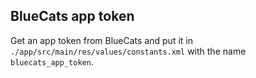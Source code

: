 ## BlueCats app token

Get an app token from BlueCats and put it in `./app/src/main/res/values/constants.xml` with the name
`bluecats_app_token`.
